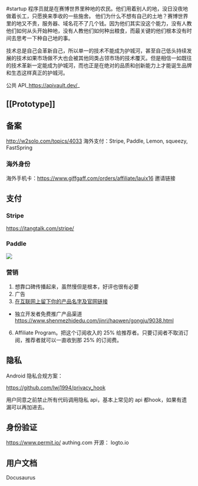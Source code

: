 #startup 
程序员就是在赛博世界里种地的农民。他们用着别人的地，没日没夜地做着长工，只愿换来季收的一些施舍。
他们为什么不想有自己的土地？赛博世界里的地又不贵，服务器、域名花不了几个钱。因为他们其实没这个能力，没有人教他们如何从头开始种地，没有人教他们如何种出粮食，而最关键的他们根本没有时间去思考一下种自己地的事。

技术总是自己会革新自己，所以单一的技术不能成为护城河，甚至自己低头持续发展的技术如果市场做不大也会被其他同类占领市场的技术覆灭。但是相信一如既往的技术革新一定能成为护城河，而也正是在绝对的品质和创新能力上才能诞生品牌和生态这样真正的护城河。

公共 API_https://apivault.dev/_
## [[Prototype]]
## 备案
http://w2solo.com/topics/4033
海外支付：Stripe, Paddle, Lemon, squeezy, FastSpring
### 海外身份
海外手机卡：https://www.giffgaff.com/orders/affiliate/lauix16 邀请链接

## 支付
### Stripe
https://itangtalk.com/stripe/
### Paddle
![](https://xiaohui-zhangjiakou.oss-cn-zhangjiakou.aliyuncs.com/image/202308061525272.png)
### 营销
1. 想靠口碑传播起来，虽然慢但是根本，好评也很有必要
2. 广告
4. [在互联网上留下你的产品名字及官网链接](https://mp.weixin.qq.com/s/x6PLSIMn_1qcKnXWPT-J-Q)
- 独立开发者免费推广产品渠道
https://www.shenmezhidedu.com/jinri/haowen/gongju/9038.html

6. Affiliate Program。把这个订阅收入的 25% 给推荐者。只要订阅者不取消订阅，推荐者就可以一直收到那 25% 的订阅费。
## 隐私
Android 隐私合规方案：

https://github.com/lwj1994/privacy_hook

用户同意之前禁止所有代码调用隐私 api，基本上常见的 api 都hook，如果有遗漏可以再加进去。
## 身份验证
https://www.permit.io/
authing.com
开源： logto.io
## 用户文档
Docusaurus